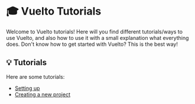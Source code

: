 # 🎓 Vuelto Tutorials

Welcome to Vuelto tutorials! Here will you find different tutorials/ways to use Vuelto, and also how to use it with a small explanation what
everything does. Don't know how to get started with Vuelto? This is the best way!

## 💡 Tutorials

Here are some tutorials:

- [Setting up](../get-started.md)
- [Creating a new project](beginner/new-project.md)
